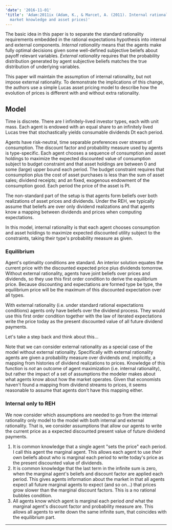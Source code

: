 ```yaml
---
'date': '2016-11-01'
'title': 'Adam:2011ix (Adam, K., & Marcet, A. (2011). Internal rationality, imperfect
  market knowledge and asset prices)'
---
```


<p>The basic idea in this paper is to separate the standard rationality requirements embedded in the rational expectations hypothesis into internal and external components. <em>Internal rationality</em> means that the agents make fully optimal decisions given some well-defined subjective beliefs about payoff relevant variables. <em>External rationality</em> requires that the probability distribution generated by agent subjective beliefs matches the true distribution of underlying variables.</p>
<p>This paper will maintain the assumption of internal rationality, but not impose external rationality. To demonstrate the implications of this change, the authors use a simple Lucas asset pricing model to describe how the evolution of prices is different with and without extra rationality.</p>
<h2 id="model">Model</h2>
<p>Time is discrete. There are I infinitely-lived investor types, each with unit mass. Each agent is endowed with an equal share to an infinitely lived Lucas tree that stochastically yields consumable dividends Dt each period.</p>
<p>Agents have risk-neutral, time separable preferences over streams of consumption. The discount factor and probability measure used by agents is type-specific. Each agent chooses a sequence of consumption and asset holdings to maximize the expected discounted value of consumption subject to budget constraint and that asset holdings are between 0 and some (large) upper bound each period. The budget constraint requires that consumption plus the cost of asset purchases is less than the sum of asset sales; dividend receipts; and an fixed, exogenous endowment of the consumption good. Each period the price of the asset is Pt.</p>
<p>The non-standard part of the setup is that agents form beliefs over both realizations of asset prices and dividends. Under the REH, we typically assume that beliefs are over only dividend realizations and that agents know a mapping between dividends and prices when computing expectations.</p>
<p>In this model, internal rationality is that each agent chooses consumption and asset holdings to maximize expected discounted utility subject to the constraints, taking their type's probability measure as given.</p>
<h3 id="equilibrium">Equilibrium</h3>
<p>Agent's optimality conditions are standard. An interior solution equates the current price with the discounted expected price plus dividends tomorrow. Without external rationality, agents have joint beliefs over prices and dividends, so they use this first order condition to derive the equilibrium price. Because discounting and expectations are formed type be type, the equilibrium price will be the maximum of this discounted expectation over all types.</p>
<p>With external rationality (i.e. under standard rational expectations conditions) agents only have beliefs over the dividend process. They would use this first order condition together with the law of iterated expectations write the price today as the present discounted value of all future dividend payments.</p>
<p>Let's take a step back and think about this...</p>
<p>Note that we can consider external rationality as a special case of the model without external rationality. Specifically with external rationality agents are given a probability measure over dividends <em>and</em>, implicitly, a mapping from histories of dividend realizations to prices. Knowledge of this function is <em>not</em> an outcome of agent maximization (i.e. internal rationality), but rather the impact of a set of assumptions the modeler makes about what agents know about how the market operates. Given that economists haven't found a mapping from dividend streams to prices, it seems reasonable to assume that agents don't have this mapping either.</p>
<h3 id="internal-only-to-reh">Internal only to REH</h3>
<p>We now consider which assumptions are needed to go from the internal rationality only model to the model with both internal and external rationality. That is, we consider assumptions that allow our agents to write the current price as a expected discounted present value of future dividend payments.</p>
<ol style="list-style-type: decimal">
<li>It is common knowledge that a single agent &quot;sets the price&quot; each period. I call this agent the marginal agent. This allows each agent to use <em>their</em> own beliefs about who is marginal each period to write today's price as the present discounted value of dividends.</li>
<li>It is common knowledge that the last term in the infinite sum is zero, when the marginal agent's beliefs and discount factor are applied each period. This gives agents information about the market in that all agents expect all future marginal agents to expect (and so on...) that prices grow slower than the marginal discount factors. This is a no rational bubbles condition.</li>
<li>All agents know which agent is marginal each period <em>and</em> what the marginal agent's discount factor and probability measure are. This allows all agents to write down the same infinite sum, that coincides with the equilibrium part.</li>
</ol>
<hr />

